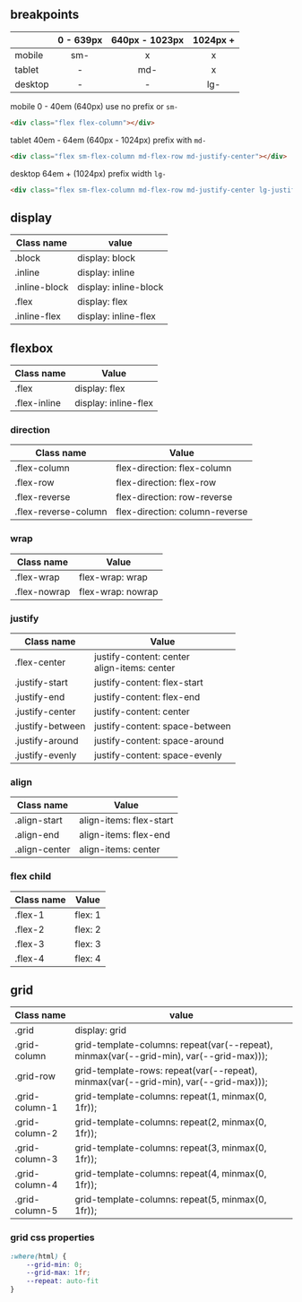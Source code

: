 
## breakpoints
|         | 0 - 639px  | 640px - 1023px | 1024px +  |
|---------|:----------:|:--------------:|:---------:|
| mobile  |     sm-    |        x       |     x     |
| tablet  |      -     |       md-      |     x     |
| desktop |      -     |        -       |     lg-   |


mobile   0 - 40em (640px) use no prefix or `sm-`
```html
<div class="flex flex-column"></div>
```
tablet 	40em -  64em (640px - 1024px) prefix with `md-`
```html
<div class="flex sm-flex-column md-flex-row md-justify-center"></div>
```
desktop 64em + (1024px) prefix width `lg-`
```html
<div class="flex sm-flex-column md-flex-row md-justify-center lg-justify-between lg-align-end"></div>
```

## display
|Class name   	| value   							|
|---						|---									 	|
|.block			 		| display: block       	|
|.inline		 		| display: inline      	|
|.inline-block 	| display: inline-block	|
|.flex        	| display: flex         |
|.inline-flex 	| display: inline-flex  |

## flexbox
|Class name   | Value |
|---|---|
|.flex        | display: flex               |
|.flex-inline | display: inline-flex |

### direction
|Class name   | Value |
|---|---|
|.flex-column | flex-direction: flex-column |
|.flex-row    | flex-direction: flex-row |
|.flex-reverse| flex-direction: row-reverse |
|.flex-reverse-column| flex-direction: column-reverse |

### wrap
|Class name   | Value |
|---|---|
|.flex-wrap   | flex-wrap: wrap |
|.flex-nowrap | flex-wrap: nowrap |

### justify
|Class name   | Value |
|---|---|
|.flex-center | justify-content: center<br />align-items: center |
|.justify-start | justify-content: flex-start |
|.justify-end | justify-content: flex-end |
|.justify-center | justify-content: center |
|.justify-between | justify-content: space-between |
|.justify-around | justify-content: space-around |
|.justify-evenly | justify-content: space-evenly |

### align
|Class name   | Value |
|---|---|
|.align-start | align-items: flex-start |
|.align-end | align-items: flex-end |
|.align-center | align-items: center |

### flex child
|Class name   | Value |
|---|---|
|.flex-1 | flex: 1 |
|.flex-2 | flex: 2 |
|.flex-3 | flex: 3 |
|.flex-4 | flex: 4 |

## grid
|Class name | value   |
|---|---|
|.grid | display: grid |
|.grid-column | grid-template-columns: repeat(var(--repeat), minmax(var(--grid-min), var(--grid-max)));|
|.grid-row | grid-template-rows: repeat(var(--repeat), minmax(var(--grid-min), var(--grid-max)));|
|.grid-column-1 | 	grid-template-columns: repeat(1, minmax(0, 1fr));
|.grid-column-2 | 	grid-template-columns: repeat(2, minmax(0, 1fr));
|.grid-column-3 | 	grid-template-columns: repeat(3, minmax(0, 1fr));
|.grid-column-4 | 	grid-template-columns: repeat(4, minmax(0, 1fr));
|.grid-column-5 | 	grid-template-columns: repeat(5, minmax(0, 1fr));

### grid css properties
```css
:where(html) {
	--grid-min: 0;
	--grid-max: 1fr;
	--repeat: auto-fit
}
```
